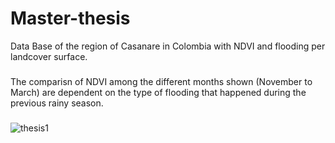 # Master-thesis
Data Base of the region of Casanare in Colombia with NDVI and flooding per landcover surface.

###
The comparisn of NDVI among the different months shown (November to March) are dependent on the type of flooding that happened during the previous rainy season. 
###


![thesis1](https://github.com/piliandre/Master-thesis/assets/23484935/319472ce-9b85-49c4-8c9d-e5c3558edfb1)
